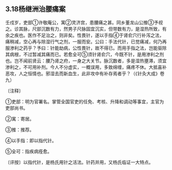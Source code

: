 ## 3.18杨继洲治腰痛案

壬戍岁，吏部①许敬庵公，寓②灵济宫，患腰痛之甚。同乡董龙山公推③予视之。诊其脉，尺部沉数有力，然男子尺脉固宜沉实，但带数有力，是湿热所致，有余之疾也。医作不足治之，则非矣。性畏针，遂以手指④于肾俞穴行补泻之法，痛稍减，空心再与除湿行气之剂，一服而安。公曰：手法代针，已觉痛减，何乃再服渗利之药乎？予曰：针能劫病，公性畏针，故不得已。而用手指之法，岂能驱除其病根，不过暂减其痛而已。若愈全可⑤须针肾俞穴，今既不针，是用渗利之剂也。岂不闻前贤云：腰乃肾之府，一身之大关节。脉沉数者，多是湿热壅滞，须宜渗利之，不可用补剂。今人不分虚实，一概误用，多致绵缠，痛疼不休。大抵喜补恶攻，人之恒情也。邪湿去而新血生，此非攻中有补存焉者乎？（《针灸大成》卷九）

〔注释〕

①吏部：明为官署名。掌管全国官吏的任免、考核、升降和调动等事宜，主官为吏部尚书。

②寓：寄居。

③推：推荐。

④以手指：即以指代针。

⑤全可：指疾病痊愈。

〔评按〕以指代针，是杨氏用针之活法。针药并用，又杨氏临证一大特点。
